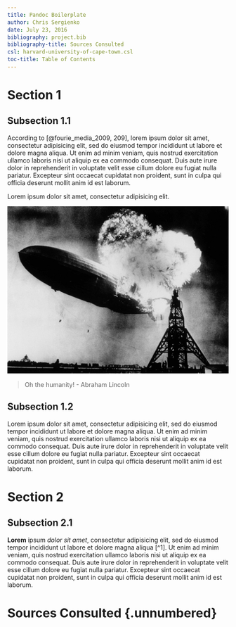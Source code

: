 ```yaml
---
title: Pandoc Boilerplate
author: Chris Sergienko
date: July 23, 2016
bibliography: project.bib
bibliography-title: Sources Consulted
csl: harvard-university-of-cape-town.csl
toc-title: Table of Contents
---
```


# Section 1

## Subsection 1.1
According to [@fourie_media_2009, 209], lorem ipsum dolor sit amet, consectetur adipisicing elit, sed do eiusmod tempor incididunt ut labore et dolore magna aliqua. Ut enim ad minim veniam, quis nostrud exercitation ullamco laboris nisi ut aliquip ex ea commodo consequat. Duis aute irure dolor in reprehenderit in voluptate velit esse cillum dolore eu fugiat nulla pariatur. Excepteur sint occaecat cupidatat non proident, sunt in culpa qui officia deserunt mollit anim id est laborum.

Lorem ipsum dolor sit amet, consectetur adipisicing elit.

![image caption](./images/Hindenburg-disaster.jpg)

> Oh the humanity! - Abraham Lincoln

## Subsection 1.2
Lorem ipsum dolor sit amet, consectetur adipisicing elit, sed do eiusmod tempor incididunt ut labore et dolore magna aliqua. Ut enim ad minim veniam, quis nostrud exercitation ullamco laboris nisi ut aliquip ex ea commodo consequat. Duis aute irure dolor in reprehenderit in voluptate velit esse cillum dolore eu fugiat nulla pariatur. Excepteur sint occaecat cupidatat non proident, sunt in culpa qui officia deserunt mollit anim id est laborum.

# Section 2

## Subsection 2.1
**Lorem** ipsum *dolor sit amet*, consectetur adipisicing elit, sed do eiusmod tempor incididunt ut labore et dolore magna aliqua [^1]. Ut enim ad minim veniam, quis nostrud exercitation ullamco laboris nisi ut aliquip ex ea commodo consequat. Duis aute irure dolor in reprehenderit in voluptate velit esse cillum dolore eu fugiat nulla pariatur. Excepteur sint occaecat cupidatat non proident, sunt in culpa qui officia deserunt mollit anim id est laborum.

# Sources Consulted {.unnumbered}
